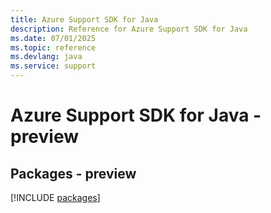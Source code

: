 ```yaml
---
title: Azure Support SDK for Java
description: Reference for Azure Support SDK for Java
ms.date: 07/01/2025
ms.topic: reference
ms.devlang: java
ms.service: support
---
```

# Azure Support SDK for Java - preview
## Packages - preview
[!INCLUDE [packages](support-index.md)]